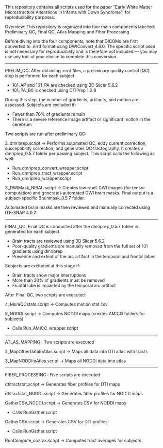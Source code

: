 This repository contains all scripts used for the paper "Early White Matter Microstructure Alterations in Infants with Down Syndrome", for reproducibility purposes. 

Overview: 
This repository is organized into four main components labelled: Preliminary QC, Final QC, Atlas Mapping and Fiber Processing 

Before diving into the four components, note that DICOMs are first converted to .nrrd format using DWIConvert_4.6.0. 
The specific script used is not necessary for reproducibility and is therefore not included — you may use any tool of your choice to complete this conversion. 

----

PRELIM_QC: After obtaining .nrrd files, a preliminary quality control (QC) step is performed for each subject 
- 101_AP and 101_PA are checked using 3D Slicer 5.6.2 
- 101_PA_B0 is checked using DTIPrep 1.2.8 

During this step, the number of gradients, artifacts, and motion are assessed. Subjects are excluded if: 
- Fewer than 70% of gradients remain 
- There is a severe reference image artifact or significant motion in the cerebrum 

Two scripts are run after preliminary QC:  

2_dmriprep.script -> Performs automated QC, eddy current correction, susceptibility correction, and generates QC tractography. It creates a dmriprep_0.5.7 folder per passing subject. 
This script calls the following as well:  
   - Run_dmriprep_convert_wrapper.script 
   - Run_dmriprep_tract_wrapper.script 
   - Run_dmriprep_wrapper.script 

3_DWIMask_NIRAL.script  -> Creates low-shell DWI images (for tensor computation) and generates automated DWI brain masks. Final output is a subject-specific Brainmask_0.5.7 folder. 

Automated brain masks are then reviewed and manually corrected using ITK-SNAP 4.0.2. 

----

FINAL_QC: Final QC is conducted after the dmriprep_0.5.7 folder is generated for each subject.  
- Brain tracts are reviewed using 3D Slicer 5.6.2 
- Poor-quality gradients are manually removed from the full set of 101 gradients using dmriprep 
- Presence and extent of the arc artifact in the temporal and frontal lobes 

Subjects are excluded at this stage if: 
- Brain tracts show major interruptions 
- More than 30% of gradients must be removed 
- Frontal lobe is impacted by the temporal arc artifact 

After Final QC, two scripts are executed: 

4_MoreQCstats.script -> Computes motion stat csv 

5_NODDI.script -> Computes NODDI maps (creates AMICO folders for subjects) 
   - Calls Run_AMICO_wrapper.script

----

ATLAS_MAPPING : Two scripts are executed

2_MapOtherDataInAtlas.script -> Maps all data into DTI atlas with tracts 
   
3_MapNODDItoAtlas.script -> Maps all NODDI data into atlas 

----

FIBER_PROCESSING : Five scripts are executed

dtitractstat.script -> Generates fiber profiles for DTI maps 

dtitractstat_NODDI.script -> Generates fiber profiles for NODDI maps 

GatherCSV_NODDI.script -> Generates CSV for NODDI maps   
   - Calls RunGather.script 
   
GatherCSV.script -> Generates CSV for DTI profiles  
   - Calls RunGather.script 
     
RunCompute_oazrak.script -> Computes tract averages for subjects 
